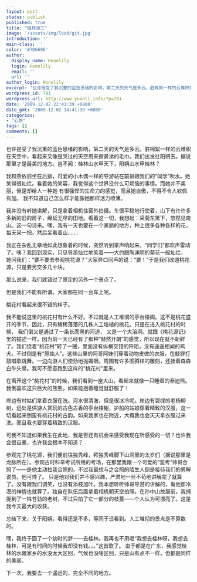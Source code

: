 ```yaml
---
layout: post
status: publish
published: true
title: "桂林游三"
image: '/assets/img/load/git.jpg'
introduction: ''
main-class: ''
color: '#7D669E'
author:
  display_name: Honolily
  login: Honolily
  email: ''
  url: ''
author_login: Honolily
excerpt: "也许是受了我沉重的蓝色思绪的影响，第二天的天气是多云。脏棉絮一样的云堆积在天空中，看起来又像是哭过的天空用来擦鼻涕的毛巾。我们出发往阳朔去。据说那里才是最美的地方。岂不闻：桂林山水甲天下，阳朔山水甲桂林？"
wordpress_id: 781
wordpress_url: http://www.yuanli.info/?p=781
date: '2009-12-02 22:41:39 +0800'
date_gmt: '2009-12-02 14:41:39 +0800'
categories:
- "心旅"
tags: []
comments: []
---
```

<p>也许是受了我沉重的蓝色思绪的影响，第二天的天气是多云。脏棉絮一样的云堆积在天空中，看起来又像是哭过的天空用来擦鼻涕的毛巾。我们出发往阳朔去。据说那里才是最美的地方。岂不闻：桂林山水甲天下，阳朔山水甲桂林？<a id="more"></a><a id="more-781"></a></p>
<p>我和燕依旧坐在后排，可爱的小木偶一样的导游站在前排跟我们的&ldquo;同学&rdquo;吹水。她笑得很灿烂。看着她的笑容，我觉得这个世界没什么可烦恼的事情。而她并不美丽，但是却给人一种她 有很强悍的生命力的感觉，而且她自傲，不得不令人钦佩有加。 我不知道自己怎么样才能像她那样活力喷薄。</p>
<p>我并没有听她讲解，只是拿着相机往窗外拍摄。车很平稳地行使着，山下有许许多多新的旧的房子，绵延无尽的田地。看着这一切，我想起：采菊东篱下，悠然见南山。这一句诗来。嘿，我有一天也要在一个美丽的地方，种上很多各种各样的花，每天采一把。然后呆看着山.......</p>
<p>我正在杂乱无章地如此想象着的时候，突然听到掌声响起来，&ldquo;同学们&rdquo;都欢声雷动了。咦？我回到现实，只见导游灿烂地笑着&mdash;&mdash;大约跟陶渊明的菊花一般灿烂， 她问我们：&ldquo;要不要去参观桃花源？&rdquo;大家异口同声的说：&ldquo;要！&rdquo;于是我们改道桃花源。只是要另交多几十块。</p>
<p>那么说来，我们就错过了原定的另外一个景点了。</p>
<p>但是我们不能有所谓。大家都在同一台车上呢。</p>
<p>桃花村看起来很不错的样子。</p>
<p>我不能说这里的桃花村有什么不好。不过就是人工堆彻的亭台楼阁。这不是桃花盛开的季节，因此，只有稀稀落落的几株人工培植的桃花。只是在进入桃花村的时候， 我们倒又是通过了一条长而黑的河道， 又是一个大溶洞。就跟《桃花源记》里的描述一样。因为前一天已经有了那种&ldquo;赫然开朗&rdquo;的感觉，所以现在就不新鲜了。我们绕着&ldquo;桃花村&rdquo;转了一圈，里面没有纵横交错的阡陌，没有遥遥相闻的鸡犬。不过倒是有&ldquo;原始人&rdquo;。这些山里的阿哥阿妹们穿着动物皮做的衣服，在敲锣打鼓唱歌跳舞。一边向游人们使劲地抛媚眼。周围有许多图腾样的雕刻，还挂着森森白牛头骨。我可不愿意跑到这样的&ldquo;桃花村&rdquo;里来。</p>
<p>在离开这个&ldquo;桃花村&rdquo;的时候，我们看到一座大山，看起来就像一只睡着的泰迪熊。我倒喜欢这只巨大的熊熊。如果能抱着睡觉就舒服了！</p>
<p>岸边有村姑们拿着衣服在洗。河水很清澈，但是很冰冷呢。岸边有碧绿的老杨柳树，远处是供游人赏玩的古色古香的亭台楼榭，护船的姑娘穿着精致的汉服，这一切看起来倒蛮有桃花村的古韵。如果我家也在附近，大概我也会天天拿衣服过来洗。而且我也要穿着精致的汉服。</p>
<p>可我不知道如果我生在此地，我是否还有机会来感受我现在所感受的一切？也许我会很自豪，也许我会根本不知道？</p>
<p>参观完了桃花源，我们便前往独秀峰，拜独秀峰脚下山洞里的太岁们（据说那里是龙脉所在）。参观古时科举考试所用的考场，在那里我跟一个可爱的&ldquo;监考&rdquo;帅哥合照了&mdash;&mdash;是他主动拉我合照的。不过我最想与之合照的陌生人倒是接待我们的男解说员。他可帅了。 只是他对我们并不感兴趣，严肃地一丝不苟地讲解完了就算了。没有跟我们调笑，也没有添枝加叶。我本想听听帅哥导游的讲解的，看他那冷漠的神情也就算了。独自在队伍后面拿着相机朝天空拍照。在孙中山故居前，我捕捉到了一株苍劲的老树，不过只拍了它一部分的枝蔓&mdash;&mdash;个人认为可漂亮了。这是我今天最大的收获。</p>
<p>总结下来，关于阳朔，看得还是不多，等同于没看到。人工堆彻的景点是不算数的。</p>
<p>嘿，我终于圆了一个幼时的梦&mdash;&mdash;去桂林。我再也不用唱&ldquo;我想去桂林呀，我想去桂林，可是有时间的时候我却没有钱。。。&rdquo;这首歌了。 由于都是在广东，我感觉桂林的水跟家乡的水没太大区别，气候也没啥区别，只是山有点不一样，但都是同样的美丽。</p>
<p>下一次，我要去一个遥远的，完全不同的地方。</p>
